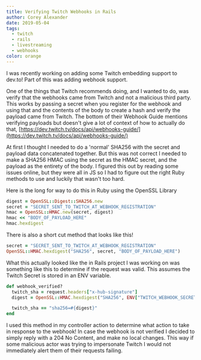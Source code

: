 ```yaml
---
title: Verifying Twitch Webhooks in Rails
author: Corey Alexander
date: 2019-05-04
tags:
  - twitch
  - rails
  - livestreaming
  - webhooks
color: orange
---
```


I was recently working on adding some Twitch embedding support to dev.to! Part of this was adding webhook support.

One of the things that Twitch recommends doing, and I wanted to do, was verify that the webhooks came from Twitch and not a malicious third party. This works by passing a secret when you register for the webhook and using that and the contents of the body to create a hash and verify the payload came from Twitch.
The bottom of their Webhook Guide mentions verifying payloads but doesn't give a lot of context of how to actually do that, [https://dev.twitch.tv/docs/api/webhooks-guide/](https://dev.twitch.tv/docs/api/webhooks-guide/)

At first I thought I needed to do a 'normal' SHA256 with the secret and payload data concatenated together. But this was not correct I needed to make a SHA256 HMAC using the secret as the HMAC secret, and the payload as the entirety of the body. I figured this out by reading some issues online, but they were all in JS so I had to figure out the right Ruby methods to use and luckily that wasn't too hard.

Here is the long for way to do this in Ruby using the OpenSSL Library

~~~ruby
digest = OpenSSL::Digest::SHA256.new
secret = "SECRET_SENT_TO_TWITCH_AT_WEBHOOK_REGISTRATION"
hmac = OpenSSL::HMAC.new(secret, digest)
hmac << "BODY_OF_PAYLOAD_HERE"
hmac.hexdigest
~~~

There is also a short cut method that looks like this!

~~~ruby
secret = "SECRET_SENT_TO_TWITCH_AT_WEBHOOK_REGISTRATION"
OpenSSL::HMAC.hexdigest("SHA256", secret, "BODY_OF_PAYLOAD_HERE")
~~~

What this actually looked like the in Rails project I was working on was something like this to determine if the request was valid. This assumes the Twitch Secret is stored in an ENV variable.

~~~ruby
def webhook_verified?
  twitch_sha = request.headers["x-hub-signature"]
  digest = OpenSSL::HMAC.hexdigest("SHA256", ENV["TWITCH_WEBHOOK_SECRET"], request.raw_post)

  twitch_sha == "sha256=#{digest}"
end
~~~

I used this method in my controller action to determine what action to take in response to the webhook! In case the webhook is not verified I decided to simply reply with a 204 No Content, and make no local changes. This way if some malicious actor was trying to impersonate Twitch I would not immediately alert them of their requests failing.
